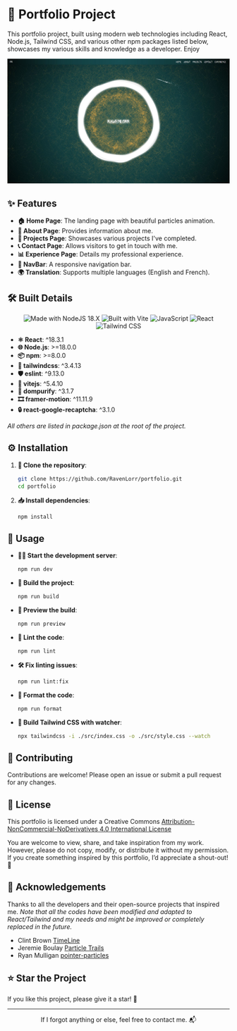 # 🌟 Portfolio Project

This portfolio project, built using modern web technologies including React, Node.js, Tailwind CSS, and various other npm packages listed below, showcases my various skills and knowledge as a developer. Enjoy

![Portfolio Banner](img.png)

## ✨ Features

- **🏠 Home Page**: The landing page with beautiful particles animation.
- **👤 About Page**: Provides information about me.
- **💼 Projects Page**: Showcases various projects I've completed.
- **📞 Contact Page**: Allows visitors to get in touch with me.
- **📊 Experience Page**: Details my professional experience.
- **🔗 NavBar**: A responsive navigation bar.
- **🌍 Translation**: Supports multiple languages (English and French).

## 🛠️ Built Details

<p align="center">
  <img src="https://img.shields.io/badge/Made%20With-Node%2018.X-brightgreen.svg?style=for-the-badge&logo=node.js" alt="Made with NodeJS 18.X">
  <img src="https://img.shields.io/badge/Built_with-Vite-blue.svg?style=for-the-badge&logo=vite" alt="Built with Vite">
  <img src="https://img.shields.io/badge/Lang-JS-yellow.svg?style=for-the-badge&logo=javascript" alt="JavaScript">
  <img src="https://img.shields.io/badge/Framework-React-cyan.svg?style=for-the-badge&logo=react" alt="React">
  <img src="https://img.shields.io/badge/Styling-TailwindCSS-06B6D4.svg?style=for-the-badge&logo=tailwindcss" alt="Tailwind CSS">
</p>

- **⚛️ React**: ^18.3.1
- **🌐 Node.js**: >=18.0.0
- **📦 npm**: >=8.0.0
- **🎨 tailwindcss**: ^3.4.13
- **🛡️ eslint**: ^9.13.0
- **🚀 vitejs**: ^5.4.10
- **🧼 dompurify**: ^3.1.7
- **🎞️ framer-motion**: ^11.11.9
- **🔒 react-google-recaptcha**: ^3.1.0

*All others are listed in package.json at the root of the project.*

## ⚙️ Installation

1. **📂 Clone the repository**:
    ```sh
    git clone https://github.com/RavenLorr/portfolio.git
    cd portfolio
    ```

2. **📥 Install dependencies**:
    ```sh
    npm install
    ```

## 🚀 Usage

- **👨‍💻 Start the development server**:
    ```sh
    npm run dev
    ```

- **🔨 Build the project**:
    ```sh
    npm run build
    ```

- **👀 Preview the build**:
    ```sh
    npm run preview
    ```

- **📏 Lint the code**:
    ```sh
    npm run lint
    ```

- **🛠️ Fix linting issues**:
    ```sh
    npm run lint:fix
    ```

- **🧹 Format the code**:
    ```sh
    npm run format
    ```
- **🎨 Build Tailwind CSS with watcher**:
    ```sh
    npx tailwindcss -i ./src/index.css -o ./src/style.css --watch
    ```

## 🤝 Contributing

Contributions are welcome! Please open an issue or submit a pull request for any changes.

## 📜 License

This portfolio is licensed under a Creative Commons <a href="https://creativecommons.org/licenses/by-nc-nd/4.0/deed.en" target="_blank">Attribution-NonCommercial-NoDerivatives 4.0 International License</a>

You are welcome to view, share, and take inspiration from my work. However, please do not copy, modify, or distribute it without my permission. If you create something inspired by this portfolio, I’d appreciate a shout-out! 🙏

## 🙏 Acknowledgements

Thanks to all the developers and their open-source projects that inspired me.
*Note that all the codes have been modified and adapted to React/Tailwind and my needs and might be improved or completely replaced in the future.*
- Clint Brown <a href="https://codepen.io/clintabrown/pen/DQmPbp" target="_blank">TimeLine</a>
- Jeremie Boulay <a href="https://codepen.io/Jeremboo/pen/ENVaMY" target="_blank">Particle Trails</a>
- Ryan Mulligan <a href="https://codepen.io/hexagoncircle/pen/vYwKNzR" target="_blank">pointer-particles</a>

## ⭐ Star the Project

If you like this project, please give it a star! 🌟

---

<div align="center">
If I forgot anything or else, feel free to contact me. 📬
</div>
